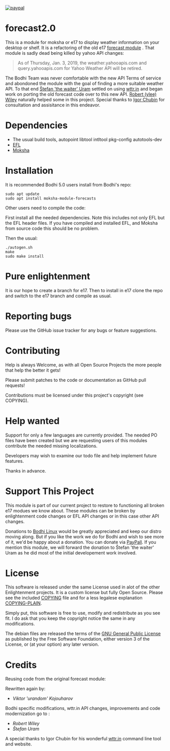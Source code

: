 [![paypal](https://www.paypalobjects.com/en_US/i/btn/btn_donate_SM.gif)](https://www.paypal.com/paypalme/rbtylee)

# forecast2.0

This is a module for moksha or e17 to display weather information on your desktop or shelf. It is a refactoring of the old e17 [forecast module](https://github.com/JeffHoogland/moksha-modules-extra/tree/master/forecasts) . That module is sadly dead being killed by yahoo API changes:

>As of Thursday, Jan. 3, 2019, the weather.yahooapis.com and query.yahooapis.com for Yahoo Weather API will be retired.

The Bodhi Team was never comfortable with the new API Terms of service and abondoned the module with the goal of finding a more suitable weather API. To that end [Štefan 'the waiter' Uram](https://github.com/thewaiter) settled on using [wttr.in](http://wttr.in/) and began work on porting the old forecast code over to this new API. [Robert (ylee) Wiley](https://github.com/rbtylee) naturally helped some in this project. Special thanks to [Igor Chubin](https://github.com/chubin) for consultation and assisitance in this endeavor.

# Dependencies

* The usual build tools, autopoint libtool intltool pkg-config  autotools-dev
* [EFL](https://www.enlightenment.org/download)
* [Moksha](https://github.com/JeffHoogland/moksha)

# Installation

It is recommended Bodhi 5.0 users install from Bodhi's repo:

```ShellSession
sudo apt update
sudo apt install moksha-module-forecasts
```

Other users need to compile the code:

First install all the needed dependencies. Note this includes not only EFL but the EFL header files. If you have compiled and installed EFL, and Moksha from source code this should be no problem. 

Then the usual:

```ShellSession
./autogen.sh
make
sudo make install
```

# Pure enlightenment

It is our hope to create a branch for e17. Then to install in e17 clone the repo and switch to the e17 branch and compile as usual.

# Reporting bugs

Please use the GitHub issue tracker for any bugs or feature suggestions.

# Contributing

Help is always Welcome, as with all Open Source Projects the more people that help the better it gets!

Please submit patches to the code or documentation as GitHub pull requests!

Contributions must be licensed under this project's copyright (see COPYING).

# Help wanted

Support for only a few languages are currently provided. The needed PO files have been created but we are requesting users of this modules contribute the needed missing localizations.

Developers may wish to examine our todo file and help implement future features.

Thanks in advance.

# Support This Project

This module is part of our current project to restore to functioning all broken e17 modues we know about. These modules can be broken by enlightenment code changes or EFL API changes or in this case other API changes. 

Donations to [Bodhi Linux](https://www.bodhilinux.com/donate/) would be greatly appreciated and keep our distro moving along. But if you like the work we do for Bodhi and wish to see more of it, we'd be happy about a donation. You can donate via [PayPall](https://www.paypal.com/paypalme/rbtylee). If you mention this module, we will forward the donation to Štefan 'the waiter' Uram as he did most of the initial developement work involved.

# License

This software is released under the same License used in alot of the other Enlightenment projects. It is a custom license but fully Open Source. Please see the included [COPYING](https://github.com/rbtylee/launcher-spellchecker/blob/master/COPYING) file and for a less legalese explanation [COPYING-PLAIN](https://github.com/rbtylee/launcher-spellchecker/blob/master/COPYING-PLAIN).

Simply put, this software is free to use, modify and redistribute as you see fit. I do ask that you keep the copyright notice the same in any modifications.

The debian files are  released the terms of the [GNU General Public License](https://www.gnu.org/licenses/gpl.html) as published by the Free Software Foundation, either version 3 of the License, or (at your option) any later version.


# Credits

Reusing code from the original forecast module:

Rewritten again by:
* _*Viktor 'urandom' Kojouharov*_

Bodhi specific modifications, wttr.in API changes, improvements and code modernization go to :
* _*Robert Wiley*_
* _*Štefan Uram*_

A special thanks to Igor Chubin for his wonderful [wttr.in](https://github.com/chubin/wttr.in) command line tool and website.

